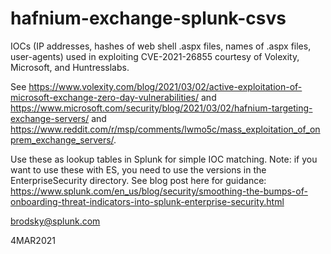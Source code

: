 # hafnium-exchange-splunk-csvs
IOCs (IP addresses, hashes of web shell .aspx files, names of .aspx files, user-agents) used in exploiting CVE-2021-26855 
courtesy of Volexity, Microsoft, and Huntresslabs. 

See https://www.volexity.com/blog/2021/03/02/active-exploitation-of-microsoft-exchange-zero-day-vulnerabilities/ and 
https://www.microsoft.com/security/blog/2021/03/02/hafnium-targeting-exchange-servers/ and https://www.reddit.com/r/msp/comments/lwmo5c/mass_exploitation_of_onprem_exchange_servers/.

Use these as lookup tables in Splunk for simple IOC matching. Note: if you want to use these with ES, you need to use the versions
in the EnterpriseSecurity directory. See blog post here for guidance: https://www.splunk.com/en_us/blog/security/smoothing-the-bumps-of-onboarding-threat-indicators-into-splunk-enterprise-security.html

brodsky@splunk.com

4MAR2021

